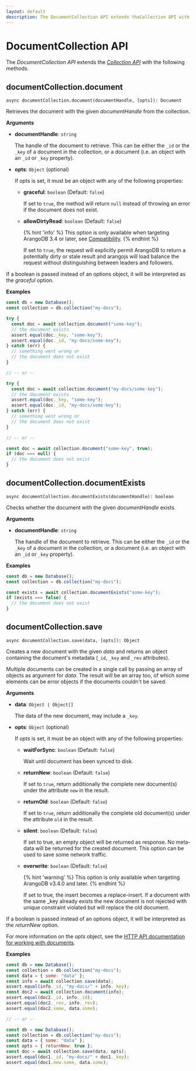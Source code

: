 ```yaml
---
layout: default
description: The DocumentCollection API extends theCollection API with the following methods
---
```


# DocumentCollection API

The _DocumentCollection API_ extends the
[_Collection API_](js-reference-collection.html) with the following methods.

## documentCollection.document

`async documentCollection.document(documentHandle, [opts]): Document`

Retrieves the document with the given _documentHandle_ from the collection.

**Arguments**

- **documentHandle**: `string`

  The handle of the document to retrieve. This can be either the `_id` or the
  `_key` of a document in the collection, or a document (i.e. an object with an
  `_id` or `_key` property).

- **opts**: `Object` (optional)

  If _opts_ is set, it must be an object with any of the following properties:

  - **graceful**: `boolean` (Default: `false`)

    If set to `true`, the method will return `null` instead of throwing an
    error if the document does not exist.

  - **allowDirtyRead**: `boolean` (Default: `false`)

    {% hint 'info' %}
    This option is only available when targeting ArangoDB 3.4 or later,
    see [Compatibility](js-getting-started.html#compatibility).
    {% endhint %}

    If set to `true`, the request will explicitly permit ArangoDB to return a
    potentially dirty or stale result and arangojs will load balance the
    request without distinguishing between leaders and followers.

If a boolean is passed instead of an options object, it will be interpreted as
the _graceful_ option.

**Examples**

```js
const db = new Database();
const collection = db.collection("my-docs");

try {
  const doc = await collection.document("some-key");
  // the document exists
  assert.equal(doc._key, "some-key");
  assert.equal(doc._id, "my-docs/some-key");
} catch (err) {
  // something went wrong or
  // the document does not exist
}

// -- or --

try {
  const doc = await collection.document("my-docs/some-key");
  // the document exists
  assert.equal(doc._key, "some-key");
  assert.equal(doc._id, "my-docs/some-key");
} catch (err) {
  // something went wrong or
  // the document does not exist
}

// -- or --

const doc = await collection.document("some-key", true);
if (doc === null) {
  // the document does not exist
}
```

## documentCollection.documentExists

`async documentCollection.documentExists(documentHandle): boolean`

Checks whether the document with the given _documentHandle_ exists.

**Arguments**

- **documentHandle**: `string`

  The handle of the document to retrieve. This can be either the `_id` or the
  `_key` of a document in the collection, or a document (i.e. an object with an
  `_id` or `_key` property).

**Examples**

```js
const db = new Database();
const collection = db.collection("my-docs");

const exists = await collection.documentExists("some-key");
if (exists === false) {
  // the document does not exist
}
```

## documentCollection.save

`async documentCollection.save(data, [opts]): Object`

Creates a new document with the given _data_ and returns an object containing
the document's metadata (`_id`, `_key` and `_rev` attributes).

Multiple documents can be created in a single call by passing an array of
objects as argument for _data_. The result will be an array too, of which
some elements can be error objects if the documents couldn't be saved.

**Arguments**

- **data**: `Object | Object[]`

  The data of the new document, may include a `_key`.

- **opts**: `Object` (optional)

  If _opts_ is set, it must be an object with any of the following properties:

  - **waitForSync**: `boolean` (Default: `false`)

    Wait until document has been synced to disk.

  - **returnNew**: `boolean` (Default: `false`)

    If set to `true`, return additionally the complete new document(s) under the
    attribute `new` in the result.

  - **returnOld**: `boolean` (Default: `false`)

    If set to `true`, return additionally the complete old document(s) under the
    attribute `old` in the result.

  - **silent**: `boolean` (Default: `false`)

    If set to true, an empty object will be returned as response. No meta-data
    will be returned for the created document. This option can be used to save
    some network traffic.

  - **overwrite**: `boolean` (Default: `false`)
    
    {% hint 'warning' %}
    This option is only available when targeting ArangoDB v3.4.0 and later.
    {% endhint %}

    If set to true, the insert becomes a replace-insert. If a document with the
    same \_key already exists the new document is not rejected with unique
    constraint violated but will replace the old document.

If a boolean is passed instead of an options object, it will be interpreted as
the _returnNew_ option.

For more information on the _opts_ object, see the
[HTTP API documentation for working with documents](../http/document-working-with-documents.html).

**Examples**

```js
const db = new Database();
const collection = db.collection("my-docs");
const data = { some: "data" };
const info = await collection.save(data);
assert.equal(info._id, "my-docs/" + info._key);
const doc2 = await collection.document(info);
assert.equal(doc2._id, info._id);
assert.equal(doc2._rev, info._rev);
assert.equal(doc2.some, data.some);

// -- or --

const db = new Database();
const collection = db.collection("my-docs");
const data = { some: "data" };
const opts = { returnNew: true };
const doc = await collection.save(data, opts);
assert.equal(doc1._id, "my-docs/" + doc1._key);
assert.equal(doc1.new.some, data.some);
```

